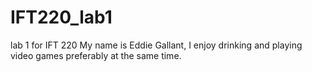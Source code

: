 # IFT220_lab1
lab 1 for IFT 220
My name is Eddie Gallant, I enjoy drinking and playing video games preferably at the same time.

